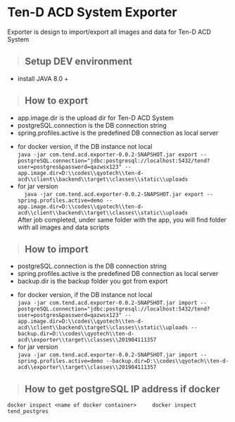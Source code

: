 # Ten-D ACD System Exporter
Exporter is design to import/export all images and data for Ten-D ACD System

> ## Setup DEV environment
- install JAVA 8.0 +

> ## How to export   
- app.image.dir is the upload dir for Ten-D ACD System    
- postgreSQL.connection is the DB connection string   
- spring.profiles.active is the predefined DB connection as local server  
* for docker version, if the DB instance not local   
``
java -jar com.tend.acd.exporter-0.0.2-SNAPSHOT.jar export --postgreSQL.connection="jdbc:postgresql://localhost:5432/tend?user=postgres&password=qazwsx123" --app.image.dir=D:\\codes\\qyotech\\ten-d-acd\\client\\backend\\target\\classes\\static\\uploads  
``  
* for jar version  
``  
java -jar com.tend.acd.exporter-0.0.2-SNAPSHOT.jar export --spring.profiles.active=demo --app.image.dir=D:\\codes\\qyotech\\ten-d-acd\\client\\backend\\target\\classes\\static\\uploads
``  
After job completed, under same folder with the app, you will find <timestamp> folder with all images and data scripts

> ## How to import  
- postgreSQL.connection is the DB connection string  
- spring.profiles.active is the predefined DB connection as local server
- backup.dir is the backup <timestamp> folder you got from export  
* for docker version, if the DB instance not local     
``
java -jar com.tend.acd.exporter-0.0.2-SNAPSHOT.jar import --postgreSQL.connection="jdbc:postgresql://localhost:5432/tend?user=postgres&password=qazwsx123" --app.image.dir=D:\\codes\\qyotech\\ten-d-acd\\client\\backend\\target\\classes\\static\\uploads --backup.dir=D:\\codes\\qyotech\\ten-d-acd\\exporter\\target\\classes\\201904111357  
``
* for jar version         
``
java -jar com.tend.acd.exporter-0.0.2-SNAPSHOT.jar import --spring.profiles.active=demo --backup.dir=D:\\codes\\qyotech\\ten-d-acd\\exporter\\target\\classes\\201904111357  
``  

> ## How to get postgreSQL IP address if docker
``
docker inspect <name of docker container>    
docker inspect tend_postgres  
``
